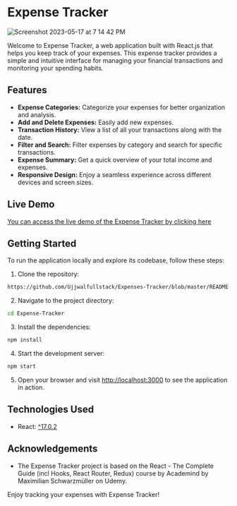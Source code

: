 # Expense Tracker

![Screenshot 2023-05-17 at 7 14 42 PM](https://github.com/ReeveFernandes/Expense-Tracker/assets/92554845/552e0672-02b5-4464-87ba-7ec7755757b9)


Welcome to Expense Tracker, a web application built with React.js that helps you keep track of your expenses. This expense tracker provides a simple and intuitive interface for managing your financial transactions and monitoring your spending habits.

## Features

- **Expense Categories:** Categorize your expenses for better organization and analysis.
- **Add and Delete Expenses:** Easily add new expenses.
- **Transaction History:** View a list of all your transactions along with the date.
- **Filter and Search:** Filter expenses by category and search for specific transactions.
- **Expense Summary:** Get a quick overview of your total income and expenses.
- **Responsive Design:** Enjoy a seamless experience across different devices and screen sizes.

## Live Demo

[You can access the live demo of the Expense Tracker by clicking here](https://fancy-expense-tracker.netlify.app/)

## Getting Started

To run the application locally and explore its codebase, follow these steps:

1. Clone the repository:

```bash
https://github.com/Ujjwalfullstack/Expenses-Tracker/blob/master/README.md
```

2. Navigate to the project directory:

```bash
cd Expense-Tracker
```

3. Install the dependencies:

```bash
npm install
```

4. Start the development server:

```bash
npm start
```

5. Open your browser and visit [http://localhost:3000](http://localhost:3000) to see the application in action.

## Technologies Used

- React: [^17.0.2](https://reactjs.org/)

## Acknowledgements

- The Expense Tracker project is based on the React - The Complete Guide (incl Hooks, React Router, Redux) course by Academind by Maximilian Schwarzmüller on Udemy.

Enjoy tracking your expenses with Expense Tracker!
